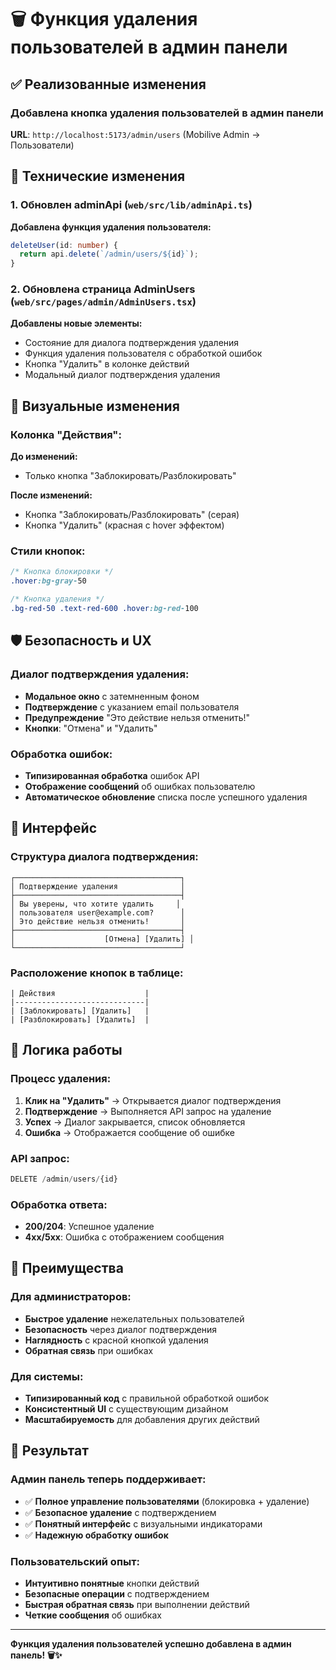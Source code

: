 # 🗑️ Функция удаления пользователей в админ панели

## ✅ Реализованные изменения

### Добавлена кнопка удаления пользователей в админ панели

**URL**: `http://localhost:5173/admin/users` (Mobilive Admin → Пользователи)

## 🔧 Технические изменения

### 1. Обновлен adminApi (`web/src/lib/adminApi.ts`)

**Добавлена функция удаления пользователя:**
```typescript
deleteUser(id: number) {
  return api.delete(`/admin/users/${id}`);
}
```

### 2. Обновлена страница AdminUsers (`web/src/pages/admin/AdminUsers.tsx`)

**Добавлены новые элементы:**
- Состояние для диалога подтверждения удаления
- Функция удаления пользователя с обработкой ошибок
- Кнопка "Удалить" в колонке действий
- Модальный диалог подтверждения удаления

## 🎨 Визуальные изменения

### Колонка "Действия":
**До изменений:**
- Только кнопка "Заблокировать/Разблокировать"

**После изменений:**
- Кнопка "Заблокировать/Разблокировать" (серая)
- Кнопка "Удалить" (красная с hover эффектом)

### Стили кнопок:
```css
/* Кнопка блокировки */
.hover:bg-gray-50

/* Кнопка удаления */
.bg-red-50 .text-red-600 .hover:bg-red-100
```

## 🛡️ Безопасность и UX

### Диалог подтверждения удаления:
- **Модальное окно** с затемненным фоном
- **Подтверждение** с указанием email пользователя
- **Предупреждение** "Это действие нельзя отменить!"
- **Кнопки**: "Отмена" и "Удалить"

### Обработка ошибок:
- **Типизированная обработка** ошибок API
- **Отображение сообщений** об ошибках пользователю
- **Автоматическое обновление** списка после успешного удаления

## 📱 Интерфейс

### Структура диалога подтверждения:
```
┌─────────────────────────────────────┐
│ Подтверждение удаления              │
├─────────────────────────────────────┤
│ Вы уверены, что хотите удалить     │
│ пользователя user@example.com?      │
│ Это действие нельзя отменить!       │
├─────────────────────────────────────┤
│                    [Отмена] [Удалить] │
└─────────────────────────────────────┘
```

### Расположение кнопок в таблице:
```
| Действия                    |
|-----------------------------|
| [Заблокировать] [Удалить]   |
| [Разблокировать] [Удалить]  |
```

## 🔄 Логика работы

### Процесс удаления:
1. **Клик на "Удалить"** → Открывается диалог подтверждения
2. **Подтверждение** → Выполняется API запрос на удаление
3. **Успех** → Диалог закрывается, список обновляется
4. **Ошибка** → Отображается сообщение об ошибке

### API запрос:
```typescript
DELETE /admin/users/{id}
```

### Обработка ответа:
- **200/204**: Успешное удаление
- **4xx/5xx**: Ошибка с отображением сообщения

## 🎯 Преимущества

### Для администраторов:
- **Быстрое удаление** нежелательных пользователей
- **Безопасность** через диалог подтверждения
- **Наглядность** с красной кнопкой удаления
- **Обратная связь** при ошибках

### Для системы:
- **Типизированный код** с правильной обработкой ошибок
- **Консистентный UI** с существующим дизайном
- **Масштабируемость** для добавления других действий

## 🚀 Результат

### Админ панель теперь поддерживает:
- ✅ **Полное управление пользователями** (блокировка + удаление)
- ✅ **Безопасное удаление** с подтверждением
- ✅ **Понятный интерфейс** с визуальными индикаторами
- ✅ **Надежную обработку ошибок**

### Пользовательский опыт:
- **Интуитивно понятные** кнопки действий
- **Безопасные операции** с подтверждением
- **Быстрая обратная связь** при выполнении действий
- **Четкие сообщения** об ошибках

---

**Функция удаления пользователей успешно добавлена в админ панель! 🗑️✨**
